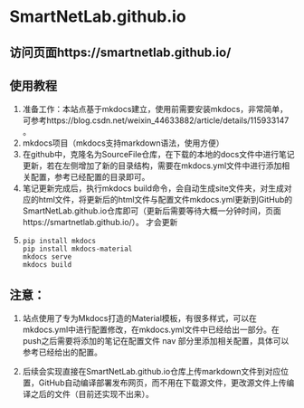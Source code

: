 # SmartNetLab.github.io

## 访问页面https://smartnetlab.github.io/

## 使用教程

1. 准备工作：本站点基于mkdocs建立，使用前需要安装mkdocs，非常简单，可参考https://blog.csdn.net/weixin_44633882/article/details/115933147 。
2. mkdocs项目（mkdocs支持markdown语法，使用方便）
3. 在github中，克隆名为SourceFile仓库，在下载的本地的docs文件中进行笔记更新，若在左侧增加了新的目录结构，需要在mkdocs.yml文件中进行添加相关配置，参考已经配置的目录即可。
4. 笔记更新完成后，执行mkdocs build命令，会自动生成site文件夹，对生成对应的html文件，将更新后的html文件与配置文件mkdocs.yml更新到GitHub的SmartNetLab.github.io仓库即可（更新后需要等待大概一分钟时间，页面https://smartnetlab.github.io/）。 才会更新
5. ```
   pip install mkdocs
   pip install mkdocs-material
   mkdocs serve
   mkdocs build
   ```

## 注意：

1. 站点使用了专为Mkdocs打造的Material模板，有很多样式，可以在mkdocs.yml中进行配置修改，在mkdocs.yml文件中已经给出一部分。在push之后需要将添加的笔记在配置文件 nav 部分里添加相关配置，具体可以参考已经给出的配置。

2. 后续会实现直接在SmartNetLab.github.io仓库上传markdown文件到对应位置，GitHub自动编译部署发布网页，而不用在下载源文件，更改源文件上传编译之后的文件（目前还实现不出来）。
